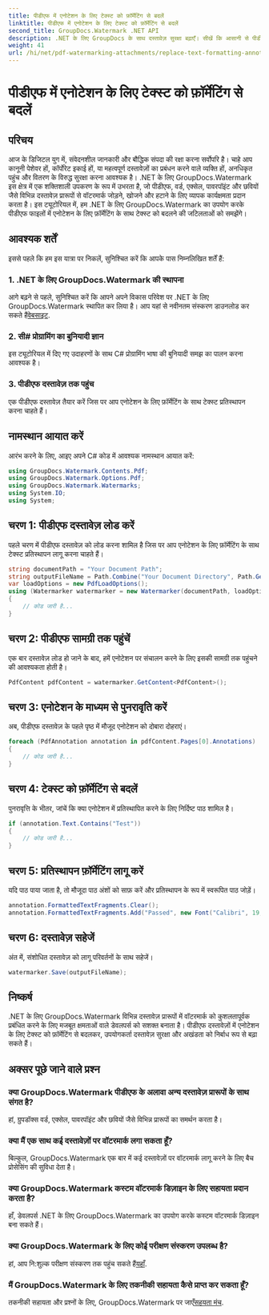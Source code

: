 ```yaml
---
title: पीडीएफ में एनोटेशन के लिए टेक्स्ट को फ़ॉर्मेटिंग से बदलें
linktitle: पीडीएफ में एनोटेशन के लिए टेक्स्ट को फ़ॉर्मेटिंग से बदलें
second_title: GroupDocs.Watermark .NET API
description: .NET के लिए GroupDocs के साथ दस्तावेज़ सुरक्षा बढ़ाएँ। सीखें कि आसानी से पीडीएफ फाइलों में एनोटेशन के लिए टेक्स्ट को फ़ॉर्मेटिंग से कैसे बदला जाए।
weight: 41
url: /hi/net/pdf-watermarking-attachments/replace-text-formatting-annotation-pdf/
---
```


# पीडीएफ में एनोटेशन के लिए टेक्स्ट को फ़ॉर्मेटिंग से बदलें

## परिचय
आज के डिजिटल युग में, संवेदनशील जानकारी और बौद्धिक संपदा की रक्षा करना सर्वोपरि है। चाहे आप कानूनी पेशेवर हों, कॉर्पोरेट इकाई हों, या महत्वपूर्ण दस्तावेज़ों का प्रबंधन करने वाले व्यक्ति हों, अनधिकृत पहुंच और वितरण के विरुद्ध सुरक्षा करना आवश्यक है। .NET के लिए GroupDocs.Watermark इस क्षेत्र में एक शक्तिशाली उपकरण के रूप में उभरता है, जो पीडीएफ, वर्ड, एक्सेल, पावरपॉइंट और छवियों जैसे विभिन्न दस्तावेज़ प्रारूपों से वॉटरमार्क जोड़ने, खोजने और हटाने के लिए व्यापक कार्यक्षमता प्रदान करता है। इस ट्यूटोरियल में, हम .NET के लिए GroupDocs.Watermark का उपयोग करके पीडीएफ फाइलों में एनोटेशन के लिए फ़ॉर्मेटिंग के साथ टेक्स्ट को बदलने की जटिलताओं को समझेंगे।
## आवश्यक शर्तें
इससे पहले कि हम इस यात्रा पर निकलें, सुनिश्चित करें कि आपके पास निम्नलिखित शर्तें हैं:
### 1. .NET के लिए GroupDocs.Watermark की स्थापना
 आगे बढ़ने से पहले, सुनिश्चित करें कि आपने अपने विकास परिवेश पर .NET के लिए GroupDocs.Watermark स्थापित कर लिया है। आप यहां से नवीनतम संस्करण डाउनलोड कर सकते हैं[वेबसाइट](https://releases.groupdocs.com/Watermark/net/).
### 2. सी# प्रोग्रामिंग का बुनियादी ज्ञान
इस ट्यूटोरियल में दिए गए उदाहरणों के साथ C# प्रोग्रामिंग भाषा की बुनियादी समझ का पालन करना आवश्यक है।
### 3. पीडीएफ दस्तावेज़ तक पहुंच
एक पीडीएफ दस्तावेज़ तैयार करें जिस पर आप एनोटेशन के लिए फ़ॉर्मेटिंग के साथ टेक्स्ट प्रतिस्थापन करना चाहते हैं।

## नामस्थान आयात करें
आरंभ करने के लिए, आइए अपने C# कोड में आवश्यक नामस्थान आयात करें:
```csharp
using GroupDocs.Watermark.Contents.Pdf;
using GroupDocs.Watermark.Options.Pdf;
using GroupDocs.Watermark.Watermarks;
using System.IO;
using System;
```
## चरण 1: पीडीएफ दस्तावेज़ लोड करें
पहले चरण में पीडीएफ दस्तावेज़ को लोड करना शामिल है जिस पर आप एनोटेशन के लिए फ़ॉर्मेटिंग के साथ टेक्स्ट प्रतिस्थापन लागू करना चाहते हैं।
```csharp
string documentPath = "Your Document Path";
string outputFileName = Path.Combine("Your Document Directory", Path.GetFileName(documentPath));
var loadOptions = new PdfLoadOptions();
using (Watermarker watermarker = new Watermarker(documentPath, loadOptions))
{
    // कोड जारी है...
}
```
## चरण 2: पीडीएफ सामग्री तक पहुंचें
एक बार दस्तावेज़ लोड हो जाने के बाद, हमें एनोटेशन पर संचालन करने के लिए इसकी सामग्री तक पहुंचने की आवश्यकता होती है।
```csharp
PdfContent pdfContent = watermarker.GetContent<PdfContent>();
```
## चरण 3: एनोटेशन के माध्यम से पुनरावृति करें
अब, पीडीएफ दस्तावेज़ के पहले पृष्ठ में मौजूद एनोटेशन को दोबारा दोहराएं।
```csharp
foreach (PdfAnnotation annotation in pdfContent.Pages[0].Annotations)
{
    // कोड जारी है...
}
```
## चरण 4: टेक्स्ट को फ़ॉर्मेटिंग से बदलें
पुनरावृत्ति के भीतर, जांचें कि क्या एनोटेशन में प्रतिस्थापित करने के लिए निर्दिष्ट पाठ शामिल है।
```csharp
if (annotation.Text.Contains("Test"))
{
    // कोड जारी है...
}
```
## चरण 5: प्रतिस्थापन फ़ॉर्मेटिंग लागू करें
यदि पाठ पाया जाता है, तो मौजूदा पाठ अंशों को साफ़ करें और प्रतिस्थापन के रूप में स्वरूपित पाठ जोड़ें।
```csharp
annotation.FormattedTextFragments.Clear();
annotation.FormattedTextFragments.Add("Passed", new Font("Calibri", 19, FontStyle.Bold), Color.Red, Color.Aqua);
```
## चरण 6: दस्तावेज़ सहेजें
अंत में, संशोधित दस्तावेज़ को लागू परिवर्तनों के साथ सहेजें।
```csharp
watermarker.Save(outputFileName);
```

## निष्कर्ष
.NET के लिए GroupDocs.Watermark विभिन्न दस्तावेज़ प्रारूपों में वॉटरमार्क को कुशलतापूर्वक प्रबंधित करने के लिए मजबूत क्षमताओं वाले डेवलपर्स को सशक्त बनाता है। पीडीएफ दस्तावेज़ों में एनोटेशन के लिए टेक्स्ट को फ़ॉर्मेटिंग से बदलकर, उपयोगकर्ता दस्तावेज़ सुरक्षा और अखंडता को निर्बाध रूप से बढ़ा सकते हैं।
## अक्सर पूछे जाने वाले प्रश्न
### क्या GroupDocs.Watermark पीडीएफ के अलावा अन्य दस्तावेज़ प्रारूपों के साथ संगत है?
हां, ग्रुपडॉक्स वर्ड, एक्सेल, पावरपॉइंट और छवियों जैसे विभिन्न प्रारूपों का समर्थन करता है।
### क्या मैं एक साथ कई दस्तावेज़ों पर वॉटरमार्क लगा सकता हूँ?
बिल्कुल, GroupDocs.Watermark एक बार में कई दस्तावेज़ों पर वॉटरमार्क लागू करने के लिए बैच प्रोसेसिंग की सुविधा देता है।
### क्या GroupDocs.Watermark कस्टम वॉटरमार्क डिज़ाइन के लिए सहायता प्रदान करता है?
हाँ, डेवलपर्स .NET के लिए GroupDocs.Watermark का उपयोग करके कस्टम वॉटरमार्क डिज़ाइन बना सकते हैं।
### क्या GroupDocs.Watermark के लिए कोई परीक्षण संस्करण उपलब्ध है?
 हां, आप नि:शुल्क परीक्षण संस्करण तक पहुंच सकते हैं[यहाँ](https://releases.groupdocs.com/).
### मैं GroupDocs.Watermark के लिए तकनीकी सहायता कैसे प्राप्त कर सकता हूँ?
 तकनीकी सहायता और प्रश्नों के लिए, GroupDocs.Watermark पर जाएँ[सहयता मंच](https://forum.groupdocs.com/c/watermark/19).